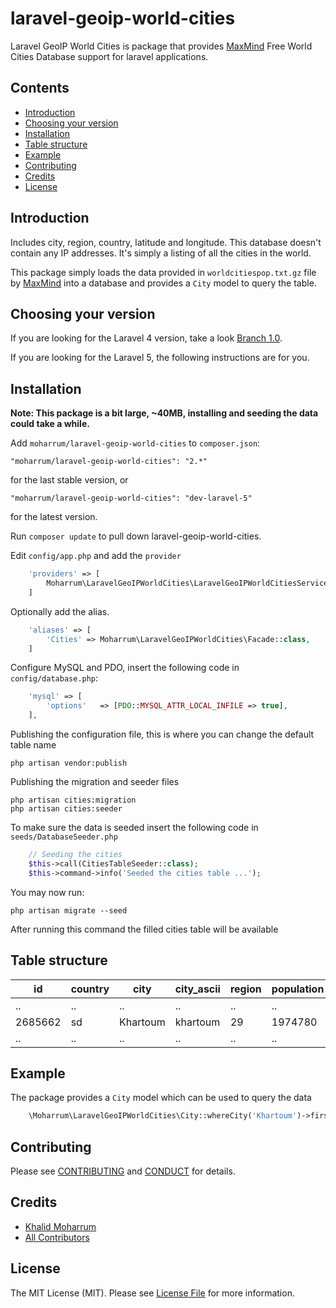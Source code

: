 # laravel-geoip-world-cities

Laravel GeoIP World Cities is package that provides [MaxMind](https://www.maxmind.com/en/free-world-cities-database) Free World Cities Database support for laravel applications.

## Contents

- [Introduction](#introduction)
- [Choosing your version](#choosing-your-version)
- [Installation](#installation)
- [Table structure](#table-structure)
- [Example](#example)
- [Contributing](#contributing)
- [Credits](#credits)
- [License](#license)

## Introduction

Includes city, region, country, latitude and longitude. This database doesn't contain any IP addresses. It's simply a listing of all the cities in the world.

This package simply loads the data provided in `worldcitiespop.txt.gz` file by [MaxMind](https://www.maxmind.com/) into a database and provides a `City` model to query the table.

## Choosing your version

If you are looking for the Laravel 4 version, take a look [Branch 1.0](https://github.com/moharrum/laravel-geoip-world-cities/tree/1.0).

If you are looking for the Laravel 5, the following instructions are for you.

## Installation

**Note: This package is a bit large, ~40MB, installing and seeding the data could take a while.**

Add `moharrum/laravel-geoip-world-cities` to `composer.json`:

    "moharrum/laravel-geoip-world-cities": "2.*"

for the last stable version, or

    "moharrum/laravel-geoip-world-cities": "dev-laravel-5"

for the latest version.

Run `composer update` to pull down laravel-geoip-world-cities.

Edit `config/app.php` and add the `provider`

```php
    'providers' => [
        Moharrum\LaravelGeoIPWorldCities\LaravelGeoIPWorldCitiesServiceProvider::class,
    ]
```

Optionally add the alias.

```php
    'aliases' => [
        'Cities' => Moharrum\LaravelGeoIPWorldCities\Facade::class,
    ]
```

Configure MySQL and PDO, insert the following code in `config/database.php`:

```php
    'mysql' => [
        'options'   => [PDO::MYSQL_ATTR_LOCAL_INFILE => true],
    ],
```

Publishing the configuration file, this is where you can change the default table name

    php artisan vendor:publish

Publishing the migration and seeder files

    php artisan cities:migration
    php artisan cities:seeder

To make sure the data is seeded insert the following code in `seeds/DatabaseSeeder.php`

```php
    // Seeding the cities
    $this->call(CitiesTableSeeder::class);
    $this->command->info('Seeded the cities table ...'); 
```

You may now run:

    php artisan migrate --seed
    
After running this command the filled cities table will be available

## Table structure

| id       | country  | city      | city_ascii  | region  | population  | latitude  | longitude  |
| -------- | ---------| --------- | ----------- | ------- | ----------- | --------- | ---------- |
| ..       | ..       | ..        | ..          | ..      | ..          | ..        | ..         |
| 2685662  | sd       | Khartoum  | khartoum    | 29      | 1974780     | 15.588056 | 32.534167  |
| ..       | ..       | ..        | ..          | ..      | ..          | ..        | ..         |

## Example

The package provides a `City` model which can be used to query the data

```php
    \Moharrum\LaravelGeoIPWorldCities\City::whereCity('Khartoum')->first();
```

## Contributing

Please see [CONTRIBUTING](CONTRIBUTING.md) and [CONDUCT](CONDUCT.md) for details.

## Credits

- [Khalid Moharrum][link-author]
- [All Contributors][link-contributors]

## License

The MIT License (MIT). Please see [License File](LICENSE.md) for more information.

[link-packagist]: https://packagist.org/packages/moharrum/laravel-geoip-world-cities
[link-downloads]: https://packagist.org/packages/moharrum/laravel-geoip-world-cities
[link-author]: https://github.com/moharrum
[link-contributors]: ../../contributors
